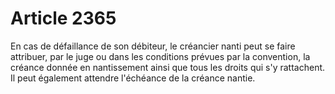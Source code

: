 # Article 2365

En cas de défaillance de son débiteur, le créancier nanti peut se faire attribuer, par le juge ou dans les conditions prévues par la convention, la créance donnée en nantissement ainsi que tous les droits qui s'y rattachent.   Il peut également attendre l'échéance de la créance nantie.